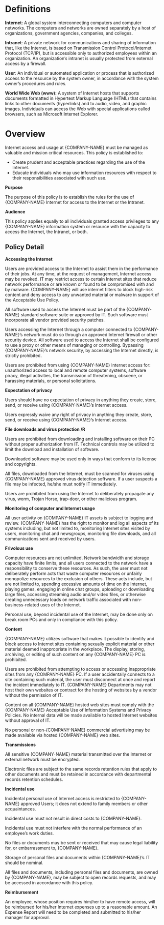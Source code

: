 # **Definitions**

**Internet**: A global system interconnecting computers and computer networks. The computers and networks are owned separately by a host of organizations, government agencies, companies, and colleges.

**Intranet**: A private network for communications and sharing of information that, like the Internet, is based on Transmission Control Protocol/Internet Protocol (TCP/IP), but is accessible only to authorized employees within an organization. An organization’s intranet is usually protected from external access by a firewall.

**User**: An individual or automated application or process that is authorized access to the resource by the system owner, in accordance with the system owner’s procedures and rules.

**World Wide Web (www):** A system of Internet hosts that supports documents formatted in Hypertext Markup Language (HTML) that contains links to other documents (hyperlinks) and to audio, video, and graphic images. Individuals can access the Web with special applications called browsers, such as Microsoft Internet Explorer.

# **Overview**

Internet access and usage at {COMPANY-NAME} must be managed as valuable and mission critical resources. This policy is established to:

- Create prudent and acceptable practices regarding the use of the Internet.
- Educate individuals who may use information resources with respect to their responsibilities associated with such use.

**Purpose**

The purpose of this policy is to establish the rules for the use of {COMPANY-NAME} Internet for access to the Internet or the Intranet.

**Audience**

This policy applies equally to all individuals granted access privileges to any {COMPANY-NAME} information system or resource with the capacity to access the Internet, the Intranet, or both.

## **Policy Detail**

**Accessing the Internet**

Users are provided access to the Internet to assist them in the performance of their jobs. At any time, at the request of management, Internet access may be revoked. IT may restrict access to certain Internet sites that reduce network performance or are known or found to be compromised with and by malware. {COMPANY-NAME} will use internet filters to block high-risk content and deny access to any unwanted material or malware in support of the Acceptable Use Policy.

All software used to access the Internet must be part of the {COMPANY-NAME} standard software suite or approved by IT. Such software must incorporate all vendor provided security patches.

Users accessing the Internet through a computer connected to {COMPANY-NAME}’s network must do so through an approved Internet firewall or other security device. All software used to access the Internet shall be configured to use a proxy or other means of managing or controlling. Bypassing {COMPANY-NAME}’s network security, by accessing the Internet directly, is strictly prohibited.

Users are prohibited from using {COMPANY-NAME} Internet access for: unauthorized access to local and remote computer systems, software piracy, illegal activities, the transmission of threatening, obscene, or harassing materials, or personal solicitations.

**Expectation of privacy**

Users should have no expectation of privacy in anything they create, store, send, or receive using {COMPANY-NAME}’s Internet access.

Users expressly waive any right of privacy in anything they create, store, send, or receive using {COMPANY-NAME}’s Internet access.

**File downloads and virus protection /R**

Users are prohibited from downloading and installing software on their PC without proper authorization from IT. Technical controls may be utilized to limit the download and installation of software.

Downloaded software may be used only in ways that conform to its license and copyrights.

All files, downloaded from the Internet, must be scanned for viruses using {COMPANY-NAME} approved virus detection software. If a user suspects a file may be infected, he/she must notify IT immediately.

Users are prohibited from using the Internet to deliberately propagate any virus, worm, Trojan Horse, trap-door, or other malicious program.

**Monitoring of computer and Internet usage**

All user activity on {COMPANY-NAME} IT assets is subject to logging and review. {COMPANY-NAME} has the right to monitor and log all aspects of its systems including, but not limited to, monitoring Internet sites visited by users, monitoring chat and newsgroups, monitoring file downloads, and all communications sent and received by users.

**Frivolous use**

Computer resources are not unlimited. Network bandwidth and storage capacity have finite limits, and all users connected to the network have a responsibility to conserve these resources. As such, the user must not deliberately perform acts that waste computer resources or unfairly monopolize resources to the exclusion of others. These acts include, but are not limited to, spending excessive amounts of time on the Internet, playing games, engaging in online chat groups, uploading or downloading large files, accessing streaming audio and/or video files, or otherwise creating unnecessary loads on network traffic associated with non-business-related uses of the Internet.

Personal use, beyond incidental use of the Internet, may be done only on break room PCs and only in compliance with this policy.

**Content**

{COMPANY-NAME} utilizes software that makes it possible to identify and block access to Internet sites containing sexually explicit material or other material deemed inappropriate in the workplace. The display, storing, archiving, or editing of such content on any {COMPANY-NAME} PC is prohibited.

Users are prohibited from attempting to access or accessing inappropriate sites from any {COMPANY-NAME} PC. If a user accidentally connects to a site containing such material, the user must disconnect at once and report the incident immediately to IT. {COMPANY-NAME} Departments may not host their own websites or contract for the hosting of websites by a vendor without the permission of IT.

Content on all {COMPANY-NAME} hosted web sites must comply with the {COMPANY-NAME} Acceptable Use of Information Systems and Privacy Policies. No internal data will be made available to hosted Internet websites without approval of IT.

No personal or non-{COMPANY-NAME} commercial advertising may be made available via hosted {COMPANY-NAME} web sites.

**Transmissions**

All sensitive {COMPANY-NAME} material transmitted over the Internet or external network must be encrypted.

Electronic files are subject to the same records retention rules that apply to other documents and must be retained in accordance with departmental records retention schedules.

**Incidental use**

Incidental personal use of Internet access is restricted to {COMPANY-NAME} approved Users; it does not extend to family members or other acquaintances.

Incidental use must not result in direct costs to {COMPANY-NAME}.

Incidental use must not interfere with the normal performance of an employee’s work duties.

No files or documents may be sent or received that may cause legal liability for, or embarrassment to, {COMPANY-NAME}.

Storage of personal files and documents within {COMPANY-NAME}’s IT should be nominal.

All files and documents, including personal files and documents, are owned by {COMPANY-NAME}, may be subject to open records requests, and may be accessed in accordance with this policy.

**Reimbursement**

An employee, whose position requires him/her to have remote access, will be reimbursed for his/her Internet expenses up to a reasonable amount. An Expense Report will need to be completed and submitted to his/her manager for approval.